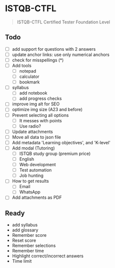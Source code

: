 # ISTQB-CTFL

> ISTQB-CTFL Certified Tester Foundation Level

## Todo

- [ ] add support for questions with 2 answers
- [ ] update anchor links: use only numerical anchors
- [ ] check for misspellings (*)
- [ ] Add tools
  - [ ] notepad
  - [ ] calculator
  - [ ] bookmark
- [ ] syllabus
  - [ ] add notebook
  - [ ] add progress checks
- [ ] improve img alt for SEO
- [ ] optimize img size (A23 and before)
- [ ] Prevent selecting all options
  - [ ] It messes with points
  - [ ] Use radio?
- [ ] Update attachments
- [ ] Move all data to json file
- [ ] Add metadata 'Learning objectives', and 'K-level'
- [ ] Add modal (Tutoring)
  - [ ] ISTQB study group (premium price)
  - [ ] English
  - [ ] Web development
  - [ ] Test automation
  - [ ] Job hunting
- [ ] How to get results
  - [ ] Email
  - [ ] WhatsApp
- [ ] Add attachments as PDF

## Ready

- add syllabus
- add glossary
- Remember score
- Reset score
- Remember selections
- Remember time
- Highlight correct/incorrect answers
- Time limit